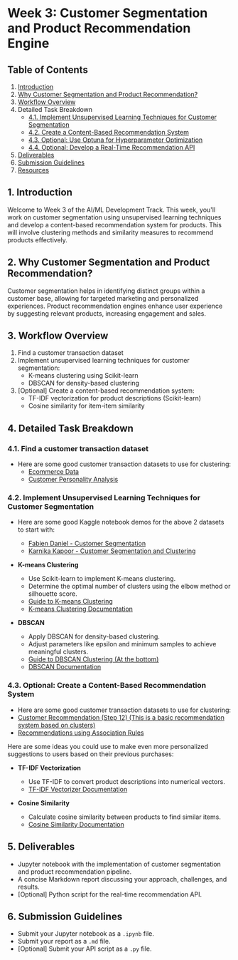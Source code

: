
# Week 3: Customer Segmentation and Product Recommendation Engine

## Table of Contents
1. [Introduction](#1-introduction)
2. [Why Customer Segmentation and Product Recommendation?](#2-why-customer-segmentation-and-product-recommendation)
3. [Workflow Overview](#3-workflow-overview)
4. Detailed Task Breakdown
   - [4.1. Implement Unsupervised Learning Techniques for Customer Segmentation](#41-implement-unsupervised-learning-techniques-for-customer-segmentation)
   - [4.2. Create a Content-Based Recommendation System](#42-create-a-content-based-recommendation-system)
   - [4.3. Optional: Use Optuna for Hyperparameter Optimization](#43-optional-use-optuna-for-hyperparameter-optimization)
   - [4.4. Optional: Develop a Real-Time Recommendation API](#44-optional-develop-a-real-time-recommendation-api)
5. [Deliverables](#5-deliverables)
6. [Submission Guidelines](#6-submission-guidelines)
7. [Resources](#7-resources)

## 1. Introduction

Welcome to Week 3 of the AI/ML Development Track. This week, you'll work on customer segmentation using unsupervised learning techniques and develop a content-based recommendation system for products. This will involve clustering methods and similarity measures to recommend products effectively.

## 2. Why Customer Segmentation and Product Recommendation?

Customer segmentation helps in identifying distinct groups within a customer base, allowing for targeted marketing and personalized experiences. Product recommendation engines enhance user experience by suggesting relevant products, increasing engagement and sales.

## 3. Workflow Overview

1. Find a customer transaction dataset
2. Implement unsupervised learning techniques for customer segmentation:
   - K-means clustering using Scikit-learn
   - DBSCAN for density-based clustering
3. [Optional] Create a content-based recommendation system:
   - TF-IDF vectorization for product descriptions (Scikit-learn)
   - Cosine similarity for item-item similarity

## 4. Detailed Task Breakdown

### 4.1. Find a customer transaction dataset

- Here are some good customer transaction datasets to use for clustering:
  - [Ecommerce Data](https://www.kaggle.com/datasets/carrie1/ecommerce-data/data)
  - [Customer Personality Analysis](https://www.kaggle.com/datasets/imakash3011/customer-personality-analysis/data)

### 4.2. Implement Unsupervised Learning Techniques for Customer Segmentation

- Here are some good Kaggle notebook demos for the above 2 datasets to start with:
  - [Fabien Daniel - Customer Segmentation](https://www.kaggle.com/code/fabiendaniel/customer-segmentation)
  - [Karnika Kapoor - Customer Segmentation and Clustering](https://www.kaggle.com/code/karnikakapoor/customer-segmentation-clustering)

- **K-means Clustering**
  - Use Scikit-learn to implement K-means clustering.
  - Determine the optimal number of clusters using the elbow method or silhouette score.
  - [Guide to K-means Clustering](https://realpython.com/k-means-clustering-python/)
  - [K-means Clustering Documentation](https://scikit-learn.org/stable/modules/generated/sklearn.cluster.KMeans.html)
  
- **DBSCAN**
  - Apply DBSCAN for density-based clustering.
  - Adjust parameters like epsilon and minimum samples to achieve meaningful clusters.
  - [Guide to DBSCAN Clustering (At the bottom)](https://nzlul.medium.com/clustering-method-using-k-means-hierarchical-and-dbscan-using-python-5ca5721bbfc3)
  - [DBSCAN Documentation](https://scikit-learn.org/stable/modules/generated/sklearn.cluster.DBSCAN.html)

### 4.3. Optional: Create a Content-Based Recommendation System

- Here are some good customer transaction datasets to use for clustering:
- [Customer Recommendation (Step 12) (This is a basic recommendation system based on clusters)](https://www.kaggle.com/code/farzadnekouei/customer-segmentation-recommendation-system#Step-12-%7C-Recommendation-System)
- [Recommendations using Association Rules](https://www.kaggle.com/code/pierrelouisdanieau/recommender-system-associations-rules)

Here are some ideas you could use to make even more personalized suggestions to users based on their previous purchases:

- **TF-IDF Vectorization**
  - Use TF-IDF to convert product descriptions into numerical vectors.
  - [TF-IDF Vectorizer Documentation](https://scikit-learn.org/stable/modules/generated/sklearn.feature_extraction.text.TfidfVectorizer.html)

- **Cosine Similarity**
  - Calculate cosine similarity between products to find similar items.
  - [Cosine Similarity Documentation](https://scikit-learn.org/stable/modules/generated/sklearn.metrics.pairwise.cosine_similarity.html)

## 5. Deliverables

- Jupyter notebook with the implementation of customer segmentation and product recommendation pipeline.
- A concise Markdown report discussing your approach, challenges, and results.
- [Optional] Python script for the real-time recommendation API.

## 6. Submission Guidelines

- Submit your Jupyter notebook as a `.ipynb` file.
- Submit your report as a `.md` file.
- [Optional] Submit your API script as a `.py` file.
